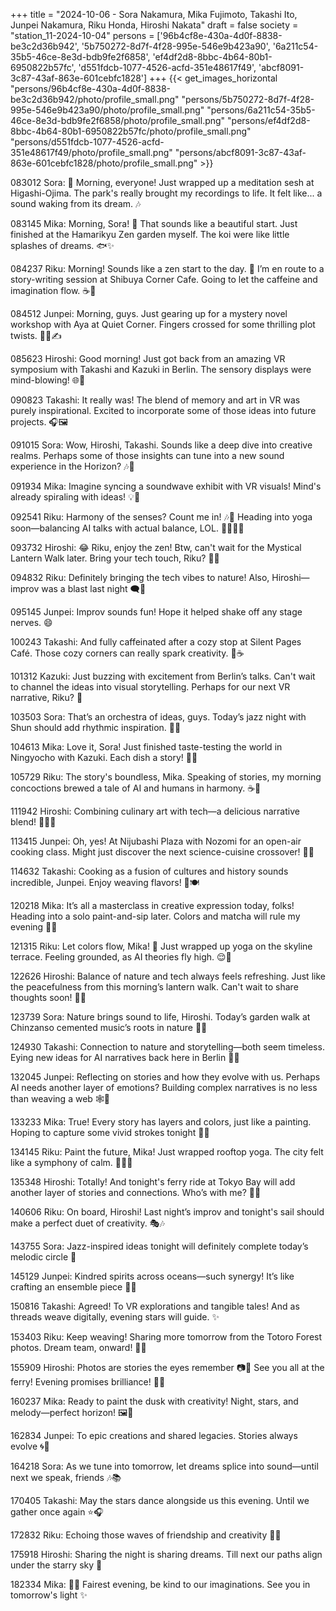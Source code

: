 +++
title = "2024-10-06 - Sora Nakamura, Mika Fujimoto, Takashi Ito, Junpei Nakamura, Riku Honda, Hiroshi Nakata"
draft = false
society = "station_11-2024-10-04"
persons = ['96b4cf8e-430a-4d0f-8838-be3c2d36b942', '5b750272-8d7f-4f28-995e-546e9b423a90', '6a211c54-35b5-46ce-8e3d-bdb9fe2f6858', 'ef4df2d8-8bbc-4b64-80b1-6950822b57fc', 'd551fdcb-1077-4526-acfd-351e48617f49', 'abcf8091-3c87-43af-863e-601cebfc1828']
+++
{{< get_images_horizontal "persons/96b4cf8e-430a-4d0f-8838-be3c2d36b942/photo/profile_small.png" "persons/5b750272-8d7f-4f28-995e-546e9b423a90/photo/profile_small.png" "persons/6a211c54-35b5-46ce-8e3d-bdb9fe2f6858/photo/profile_small.png" "persons/ef4df2d8-8bbc-4b64-80b1-6950822b57fc/photo/profile_small.png" "persons/d551fdcb-1077-4526-acfd-351e48617f49/photo/profile_small.png" "persons/abcf8091-3c87-43af-863e-601cebfc1828/photo/profile_small.png" >}}

083012 Sora: 🌅 Morning, everyone! Just wrapped up a meditation sesh at Higashi-Ojima. The park's really brought my recordings to life. It felt like... a sound waking from its dream. 🎶

083145 Mika: Morning, Sora! 🌸 That sounds like a beautiful start. Just finished at the Hamarikyu Zen garden myself. The koi were like little splashes of dreams. 🐟✨

084237 Riku: Morning! Sounds like a zen start to the day. 🌅 I’m en route to a story-writing session at Shibuya Corner Cafe. Going to let the caffeine and imagination flow. ☕️📜

084512 Junpei: Morning, guys. Just gearing up for a mystery novel workshop with Aya at Quiet Corner. Fingers crossed for some thrilling plot twists. 🕵️‍♂️✍️

085623 Hiroshi: Good morning! Just got back from an amazing VR symposium with Takashi and Kazuki in Berlin. The sensory displays were mind-blowing! 🌐🎨

090823 Takashi: It really was! The blend of memory and art in VR was purely inspirational. Excited to incorporate some of those ideas into future projects. 🎧🖼️

091015 Sora: Wow, Hiroshi, Takashi. Sounds like a deep dive into creative realms. Perhaps some of those insights can tune into a new sound experience in the Horizon? 🎶🌌

091934 Mika: Imagine syncing a soundwave exhibit with VR visuals! Mind's already spiraling with ideas! 💡👀

092541 Riku: Harmony of the senses? Count me in! 🎶👀 Heading into yoga soon—balancing AI talks with actual balance, LOL. 🤸‍♂️🧘‍♂️

093732 Hiroshi: 😂 Riku, enjoy the zen! Btw, can't wait for the Mystical Lantern Walk later. Bring your tech touch, Riku? 🌲✨

094832 Riku: Definitely bringing the tech vibes to nature! Also, Hiroshi—improv was a blast last night 🗨️🌟

095145 Junpei: Improv sounds fun! Hope it helped shake off any stage nerves. 😄 

100243 Takashi: And fully caffeinated after a cozy stop at Silent Pages Café. Those cozy corners can really spark creativity. 📖☕

101312 Kazuki: Just buzzing with excitement from Berlin’s talks. Can't wait to channel the ideas into visual storytelling. Perhaps for our next VR narrative, Riku? 🎥

103503 Sora: That’s an orchestra of ideas, guys. Today’s jazz night with Shun should add rhythmic inspiration. 🎺🎶

104613 Mika: Love it, Sora! Just finished taste-testing the world in Ningyocho with Kazuki. Each dish a story! 🍝🍛

105729 Riku: The story's boundless, Mika. Speaking of stories, my morning concoctions brewed a tale of AI and humans in harmony. ☕️🤖

111942 Hiroshi: Combining culinary art with tech—a delicious narrative blend! 🍱👨‍🍳

113415 Junpei: Oh, yes! At Nijubashi Plaza with Nozomi for an open-air cooking class. Might just discover the next science-cuisine crossover! 🎨🍜

114632 Takashi: Cooking as a fusion of cultures and history sounds incredible, Junpei. Enjoy weaving flavors! 🍣🍽️

120218 Mika: It’s all a masterclass in creative expression today, folks! Heading into a solo paint-and-sip later. Colors and matcha will rule my evening 🌈🍵

121315 Riku: Let colors flow, Mika! 🌈 Just wrapped up yoga on the skyline terrace. Feeling grounded, as AI theories fly high. 😌🌱

122626 Hiroshi: Balance of nature and tech always feels refreshing. Just like the peacefulness from this morning’s lantern walk. Can't wait to share thoughts soon! 🌿💡

123739 Sora: Nature brings sound to life, Hiroshi. Today’s garden walk at Chinzanso cemented music’s roots in nature 🌳🎼

124930 Takashi: Connection to nature and storytelling—both seem timeless. Eying new ideas for AI narratives back here in Berlin 🌾🤖

132045 Junpei: Reflecting on stories and how they evolve with us. Perhaps AI needs another layer of emotions? Building complex narratives is no less than weaving a web 🕸️🤖

133233 Mika: True! Every story has layers and colors, just like a painting. Hoping to capture some vivid strokes tonight 🎨🍷

134145 Riku: Paint the future, Mika! Just wrapped rooftop yoga. The city felt like a symphony of calm. 🧘‍♂️🌇

135348 Hiroshi: Totally! And tonight's ferry ride at Tokyo Bay will add another layer of stories and connections. Who’s with me? 🚢✨

140606 Riku: On board, Hiroshi! Last night’s improv and tonight's sail should make a perfect duet of creativity. 🎭🎶

143755 Sora: Jazz-inspired ideas tonight will definitely complete today’s melodic circle 🎷

145129 Junpei: Kindred spirits across oceans—such synergy! It’s like crafting an ensemble piece 🎻🌊

150816 Takashi: Agreed! To VR explorations and tangible tales! And as threads weave digitally, evening stars will guide. ✨

153403 Riku: Keep weaving! Sharing more tomorrow from the Totoro Forest photos. Dream team, onward! 🌌📸

155909 Hiroshi: Photos are stories the eyes remember 📷🌿 See you all at the ferry! Evening promises brilliance! 🌅🚢

160237 Mika: Ready to paint the dusk with creativity! Night, stars, and melody—perfect horizon! 🖼️🌟

162834 Junpei: To epic creations and shared legacies. Stories always evolve 🌀📜

164218 Sora: As we tune into tomorrow, let dreams splice into sound—until next we speak, friends 🎶📚

170405 Takashi: May the stars dance alongside us this evening. Until we gather once again ⭐️🎧

172832 Riku: Echoing those waves of friendship and creativity 🌊🌌

175918 Hiroshi: Sharing the night is sharing dreams. Till next our paths align under the starry sky 🌠

182334 Mika: 🌙💫 Fairest evening, be kind to our imaginations. See you in tomorrow's light ✨
